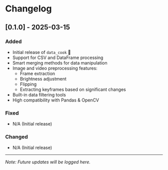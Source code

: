 # Changelog

## [0.1.0] - 2025-03-15
### Added
- Initial release of `data_cook` 🚀
- Support for CSV and DataFrame processing
- Smart merging methods for data manipulation
- Image and video preprocessing features:
  - Frame extraction
  - Brightness adjustment
  - Flipping
  - Extracting keyframes based on significant changes
- Built-in data filtering tools
- High compatibility with Pandas & OpenCV

### Fixed
- N/A (Initial release)

### Changed
- N/A (Initial release)

---

_Note: Future updates will be logged here._